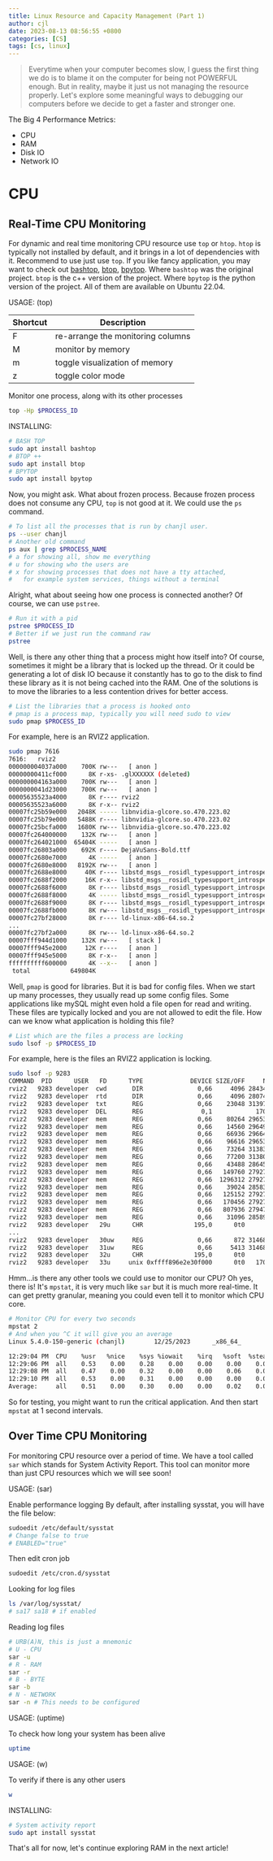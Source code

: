 ```yaml
---
title: Linux Resource and Capacity Management (Part 1)
author: cjl
date: 2023-08-13 08:56:55 +0800
categories: [CS]
tags: [cs, linux]
---
```


> Everytime when your computer becomes slow, I guess the first thing we do 
> is to blame it on the computer for being not POWERFUL enough. But in reality,
> maybe it just us not managing the resource properly.
> Let's explore some meaningful ways to debugging our computers before we decide to get
> a faster and stronger one.

The Big 4 Performance Metrics:
- CPU
- RAM
- Disk IO
- Network IO

# CPU

## Real-Time CPU Monitoring

For dynamic and real time monitoring CPU resource use `top` or `htop`.
`htop` is typically not installed by default, and it brings in a lot of dependencies with it.
Recommend to use just use `top`.
If you like fancy application, you may want to check out [bashtop](https://github.com/aristocratos/bashtop), [btop](https://github.com/aristocratos/btop), [bpytop](https://github.com/aristocratos/bpytop).
Where `bashtop` was the original project.
`btop` is the c++ version of the project.
Where `bpytop` is the python version of the project.
All of them are available on Ubuntu 22.04.

USAGE: (top)

Shortcut | Description
--- | ---
F | re-arrange the monitoring columns
M | monitor by memory
m | toggle visualization of memory
z | toggle color mode

Monitor one process, along with its other processes
```bash
top -Hp $PROCESS_ID
```

INSTALLING:
```bash
# BASH TOP
sudo apt install bashtop
# BTOP ++
sudo apt install btop
# BPYTOP
sudo apt install bpytop
```

Now, you might ask.
What about frozen process.
Because frozen process does not consume any CPU, `top` is not good at it.
We could use the `ps` command.

```bash
# To list all the processes that is run by chanjl user.
ps --user chanjl
# Another old command
ps aux | grep $PROCESS_NAME
# a for showing all, show me everything
# u for showing who the users are
# x for showing processes that does not have a tty attached,
#   for example system services, things without a terminal
```

Alright, what about seeing how one process is connected another?
Of course, we can use `pstree`.

```bash
# Run it with a pid
pstree $PROCESS_ID
# Better if we just run the command raw
pstree
```

Well, is there any other thing that a process might how itself into?
Of course, sometimes it might be a library that is locked up the thread.
Or it could be generating a lot of disk IO because it constantly has to go to the disk to find these library as it is not being cached into the RAM.
One of the solutions is to move the libraries to a less contention drives for better access.

```bash
# List the libraries that a process is hooked onto
# pmap is a process map, typically you will need sudo to view
sudo pmap $PROCESS_ID
```

For example, here is an RVIZ2 application.
```bash
sudo pmap 7616
7616:   rviz2
000000004037a000    700K rw---   [ anon ]
00000000411cf000      8K r-xs- .glXXXXXX (deleted)
000000004163a000    700K rw---   [ anon ]
0000000041d23000    700K rw---   [ anon ]
00005635523a4000      8K r---- rviz2
00005635523a6000      8K r-x-- rviz2
00007fc25b59e000   2048K ----- libnvidia-glcore.so.470.223.02
00007fc25b79e000   5488K r---- libnvidia-glcore.so.470.223.02
00007fc25bcfa000   1680K rw--- libnvidia-glcore.so.470.223.02
00007fc264000000    132K rw---   [ anon ]
00007fc264021000  65404K -----   [ anon ]
00007fc26803a000    692K r---- DejaVuSans-Bold.ttf
00007fc2680e7000      4K -----   [ anon ]
00007fc2680e8000   8192K rw---   [ anon ]
00007fc2688e8000     40K r---- libstd_msgs__rosidl_typesupport_introspection_cpp.so
00007fc2688f2000     16K r-x-- libstd_msgs__rosidl_typesupport_introspection_cpp.so
00007fc2688f6000      8K r---- libstd_msgs__rosidl_typesupport_introspection_cpp.so
00007fc2688f8000      4K ----- libstd_msgs__rosidl_typesupport_introspection_cpp.so
00007fc2688f9000      8K r---- libstd_msgs__rosidl_typesupport_introspection_cpp.so
00007fc2688fb000      8K rw--- libstd_msgs__rosidl_typesupport_introspection_cpp.so
00007fc27bf28000      8K r---- ld-linux-x86-64.so.2
...
00007fc27bf2a000      8K rw--- ld-linux-x86-64.so.2
00007fff944d1000    132K rw---   [ stack ]
00007fff945e2000     12K r----   [ anon ]
00007fff945e5000      8K r-x--   [ anon ]
ffffffffff600000      4K --x--   [ anon ]
 total           649804K
```

Well, `pmap` is good for libraries.
But it is bad for config files.
When we start up many processes, they usually read up some config files.
Some applications like mySQL might even hold a file open for read and writing.
These files are typically locked and you are not allowed to edit the file.
How can we know what application is holding this file?

```bash
# List which are the files a process are locking
sudo lsof -p $PROCESS_ID
```

For example, here is the files an RVIZ2 application is locking.
```bash
sudo lsof -p 9283
COMMAND  PID      USER   FD      TYPE             DEVICE SIZE/OFF     NODE NAME
rviz2   9283 developer  cwd       DIR               0,66     4096 28434892 /home/developer
rviz2   9283 developer  rtd       DIR               0,66     4096 28074818 /
rviz2   9283 developer  txt       REG               0,66    23048 31397568 /opt/ros/humble/bin/rviz2
rviz2   9283 developer  DEL       REG                0,1            170731 /memfd:/.glXXXXXX
rviz2   9283 developer  mem       REG               0,66    80264 29653946 /opt/ros/humble/lib/libstd_msgs__rosidl_typesupport_introspection_cpp.so
rviz2   9283 developer  mem       REG               0,66    14560 29649382 /opt/ros/humble/lib/libunique_identifier_msgs__rosidl_typesupport_introspection_cpp.so
rviz2   9283 developer  mem       REG               0,66    66936 29664822 /opt/ros/humble/lib/libgeometry_msgs__rosidl_typesupport_introspection_cpp.so
rviz2   9283 developer  mem       REG               0,66    96616 29653944 /opt/ros/humble/lib/libstd_msgs__rosidl_typesupport_fastrtps_cpp.so
rviz2   9283 developer  mem       REG               0,66    73264 31383140 /opt/ros/humble/lib/librcl_action.so
rviz2   9283 developer  mem       REG               0,66    77200 31380191 /var/cache/fontconfig/f682ffa3-8fac-4980-8c6d-49ccdffc3673-le64.cache-7
rviz2   9283 developer  mem       REG               0,66    43488 28645646 /usr/lib/x86_64-linux-gnu/libXcursor.so.1.0.2
rviz2   9283 developer  mem       REG               0,66   149760 27927898 /usr/lib/x86_64-linux-gnu/libgpg-error.so.0.32.1
rviz2   9283 developer  mem       REG               0,66  1296312 27927892 /usr/lib/x86_64-linux-gnu/libgcrypt.so.20.3.4
rviz2   9283 developer  mem       REG               0,66    39024 28583600 /usr/lib/x86_64-linux-gnu/libcap.so.2.44
rviz2   9283 developer  mem       REG               0,66   125152 27927914 /usr/lib/x86_64-linux-gnu/liblz4.so.1.9.3
rviz2   9283 developer  mem       REG               0,66   170456 27927916 /usr/lib/x86_64-linux-gnu/liblzma.so.5.2.5
rviz2   9283 developer  mem       REG               0,66   807936 27947104 /usr/lib/x86_64-linux-gnu/libsystemd.so.0.32.0
rviz2   9283 developer  mem       REG               0,66    31096 28589241 /usr/lib/x86_64-linux-gnu/libxcb-util.so.1.0.0
rviz2   9283 developer   29u      CHR              195,0      0t0      532 /dev/nvidia0
...
rviz2   9283 developer   30uw     REG               0,66      872 31468592 /home/developer/.cache/nvidia/GLCache/66dbeada1994f20a809e9e1189583fb5/83fad13e2a2fd784/2af83171a1bb0740.toc
rviz2   9283 developer   31uw     REG               0,66     5413 31468596 /home/developer/.cache/nvidia/GLCache/66dbeada1994f20a809e9e1189583fb5/83fad13e2a2fd784/2af83171a1bb0740.bin
rviz2   9283 developer   32u      CHR              195,0      0t0      532 /dev/nvidia0
rviz2   9283 developer   33u     unix 0xffff896e2e30f000      0t0   170732 type=STREAM
```

Hmm...is there any other tools we could use to monitor our CPU?
Oh yes, there is!
It's `mpstat`, it is very much like `sar` but it is much more real-time.
It can get pretty granular, meaning you could even tell it to monitor which CPU core.

```bash
# Monitor CPU for every two seconds
mpstat 2
# And when you ^C it will give you an average
Linux 5.4.0-150-generic (chanjl)        12/25/2023      _x86_64_        (16 CPU)

12:29:04 PM  CPU    %usr   %nice    %sys %iowait    %irq   %soft  %steal  %guest  %gnice   %idle
12:29:06 PM  all    0.53    0.00    0.28    0.00    0.00    0.00    0.00    0.00    0.00   99.18
12:29:08 PM  all    0.47    0.00    0.32    0.00    0.00    0.06    0.00    0.00    0.00   99.15
12:29:10 PM  all    0.53    0.00    0.31    0.00    0.00    0.00    0.00    0.00    0.00   99.15
Average:     all    0.51    0.00    0.30    0.00    0.00    0.02    0.00    0.00    0.00   99.16
```

So for testing, you might want to run the critical application.
And then start `mpstat` at 1 second intervals.

## Over Time CPU Monitoring

For monitoring CPU resource over a period of time.
We have a tool called `sar` which stands for System Activity Report.
This tool can monitor more than just CPU resources which we will see soon!

USAGE: (sar)

Enable performance logging
By default, after installing sysstat, you will have the file below:
```bash
sudoedit /etc/default/sysstat
# Change false to true
# ENABLED="true"
```
Then edit cron job
```bash
sudoedit /etc/cron.d/sysstat
```

Looking for log files
```bash
ls /var/log/sysstat/
# sa17 sa18 # if enabled
```
Reading log files
```bash
# URB(A)N, this is just a mnemonic
# U - CPU
sar -u
# R - RAM
sar -r
# B - BYTE
sar -b
# N - NETWORK
sar -n # This needs to be configured
```

USAGE: (uptime)

To check how long your system has been alive
```bash
uptime
```

USAGE: (w)

To verify if there is any other users
```bash
w
```
INSTALLING:
```bash
# System activity report
sudo apt install sysstat
```

That's all for now, let's continue exploring RAM in the next article!
